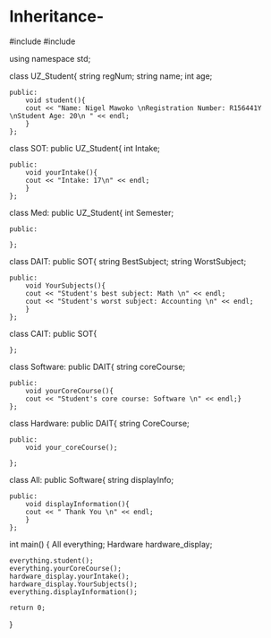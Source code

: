 # Inheritance-
#include <iostream>
#include <cstdlib>

using namespace std;

class UZ_Student{
    string regNum;
    string name;
    int age;

    public:
        void student(){
        cout << "Name: Nigel Mawoko \nRegistration Number: R156441Y \nStudent Age: 20\n " << endl;
        }
    };

class SOT: public UZ_Student{
    int Intake;

    public:
        void yourIntake(){
        cout << "Intake: 17\n" << endl;
        }
    };

class Med: public UZ_Student{
    int Semester;

    public:

    };

class DAIT: public SOT{
    string BestSubject;
    string WorstSubject;

    public:
        void YourSubjects(){
        cout << "Student's best subject: Math \n" << endl;
        cout << "Student's worst subject: Accounting \n" << endl;
        }
    };

class CAIT: public SOT{


    };

class Software: public DAIT{
    string coreCourse;

    public:
        void yourCoreCourse(){
        cout << "Student's core course: Software \n" << endl;}
    };

class Hardware: public DAIT{
    string CoreCourse;

    public:
        void your_coreCourse();

    };

class All: public Software{
    string displayInfo;

    public:
        void displayInformation(){
        cout << " Thank You \n" << endl;
        }
    };

int main()
{
    All everything;
    Hardware hardware_display;

    everything.student();
    everything.yourCoreCourse();
    hardware_display.yourIntake();
    hardware_display.YourSubjects();
    everything.displayInformation();

    return 0;
}
